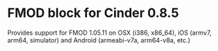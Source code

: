 FMOD block for Cinder 0.8.5
====
Provides support for FMOD 1.05.11 on OSX (i386, x86_64), iOS (armv7, arm64, simulator) and Android (armeabi-v7a, arm64-v8a, etc.)
